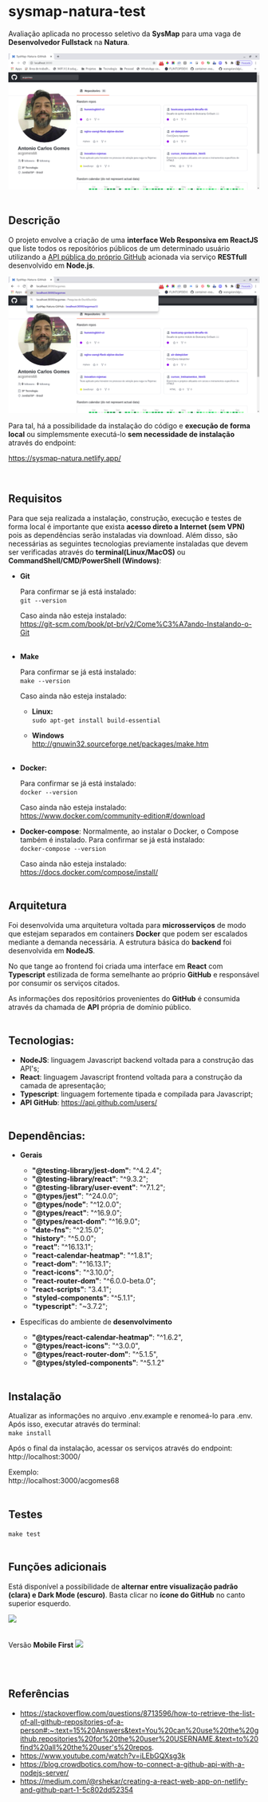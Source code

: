 # sysmap-natura-test
Avaliação aplicada no processo seletivo da **SysMap** para uma vaga de **Desenvolvedor Fullstack** na **Natura**.

![](public/busca-barra-pesquisa.png)
<br /><br />

## Descrição
O projeto envolve a criação de uma **interface Web Responsiva em ReactJS** que liste todos os repositórios públicos de um determinado usuário utilizando a [API pública do próprio GitHub](https://docs.github.com/en/rest) acionada via serviço **RESTfull** desenvolvido em **Node.js**.

![](public/busca-barra-endereco.png)

Para tal, há a possibilidade da instalação do código e **execução de forma local** ou simplemsmente executá-lo **sem necessidade de instalação** através do endpoint:

https://sysmap-natura.netlify.app/

<br />

## Requisitos
Para que seja realizada a instalação, construção, execução e testes de forma local é importante que exista **acesso direto a Internet (sem VPN)** pois as dependências serão instaladas via download. Além disso, são necessárias as seguintes tecnologias previamente instaladas que devem ser verificadas através do **terminal(Linux/MacOS)** ou **CommandShell/CMD/PowerShell (Windows)**:

- **Git**

    Para confirmar se já está instalado:<br />
```git --version```

    Caso ainda não esteja instalado:<br />
https://git-scm.com/book/pt-br/v2/Come%C3%A7ando-Instalando-o-Git
<br /><br />

- **Make**

    Para confirmar se já está instalado:<br />
    ```make --version```

    Caso ainda não esteja instalado:<br />

    - **Linux:**<br />
```sudo apt-get install build-essential```

    - **Windows**<br />
http://gnuwin32.sourceforge.net/packages/make.htm
<br /><br />

- **Docker:**

    Para confirmar se já está instalado:<br />
```docker --version```

    Caso ainda não esteja instalado:<br />
https://www.docker.com/community-edition#/download


- **Docker-compose**:
Normalmente, ao instalar o Docker, o Compose também é instalado. Para confirmar se já está instalado:<br />
```docker-compose --version```

    Caso ainda não esteja instalado:<br />
https://docs.docker.com/compose/install/
<br /><br />

## Arquitetura
Foi desenvolvida uma arquitetura voltada para **microsserviços** de modo que estejam separados em containers **Docker** que podem ser escalados mediante a demanda necessária. A estrutura básica do **backend** foi desenvolvida em **NodeJS**.

No que tange ao frontend foi criada uma interface em **React** com **Typescript** estilizada de forma semelhante ao próprio **GitHub** e responsável por consumir os serviços citados.

As informações dos repositórios provenientes do **GitHub** é consumida através da chamada de **API** própria de domínio público.
<br /><br />

## Tecnologias:
- **NodeJS**: linguagem Javascript backend voltada para a construção das API's;
- **React**: linguagem Javascript frontend voltada para a construção da camada de apresentação;
- **Typescript**: linguagem fortemente tipada e compilada para Javascript;
- **API GitHub**: https://api.github.com/users/
<br /><br />

## Dependências:
- **Gerais**
    - **"@testing-library/jest-dom"**: "^4.2.4";
    - **"@testing-library/react"**: "^9.3.2";
    - **"@testing-library/user-event"**: "^7.1.2";
    - **"@types/jest"**: "^24.0.0";
    - **"@types/node"**: "^12.0.0";
    - **"@types/react"**: "^16.9.0";
    - **"@types/react-dom"**: "^16.9.0";
    - **"date-fns"**: "^2.15.0";
    - **"history"**: "^5.0.0";
    - **"react"**: "^16.13.1";
    - **"react-calendar-heatmap"**: "^1.8.1";
    - **"react-dom"**: "^16.13.1";
    - **"react-icons"**: "^3.10.0";
    - **"react-router-dom"**: "^6.0.0-beta.0";
    - **"react-scripts"**: "3.4.1";
    - **"styled-components"**: "^5.1.1";
    - **"typescript"**: "~3.7.2";

- Específicas do ambiente de **desenvolvimento**
    - **"@types/react-calendar-heatmap"**: "^1.6.2",
    - **"@types/react-icons"**: "^3.0.0",
    - **"@types/react-router-dom"**: "^5.1.5",
    - **"@types/styled-components"**: "^5.1.2"
<br /><br />

## Instalação

Atualizar as informações no arquivo .env.example e renomeá-lo para .env. Após isso, executar através do terminal:<br />
```make install```<br />

Após o final da instalação, acessar os serviços através do endpoint:<br />
http://localhost:3000/

Exemplo:<br />
http://localhost:3000/acgomes68
<br /><br />

## Testes
```make test```
<br /><br />

## Funções adicionais
Está disponível a possibilidade de **alternar entre visualização padrão (clara) e Dark Mode (escuro)**. Basta clicar no **ícone do GitHub** no canto superior esquerdo.

![](public/dark-mode.png)
<br /><br />

Versão **Mobile First**
![](public/mobile-mode.png)

<br /><br />


## Referências
- https://stackoverflow.com/questions/8713596/how-to-retrieve-the-list-of-all-github-repositories-of-a-person#:~:text=15%20Answers&text=You%20can%20use%20the%20github,repositories%20for%20the%20user%20USERNAME.&text=to%20find%20all%20the%20user's%20repos.
- https://www.youtube.com/watch?v=iLEbGQXsg3k
- https://blog.crowdbotics.com/how-to-connect-a-github-api-with-a-nodejs-server/
- https://medium.com/@rshekar/creating-a-react-web-app-on-netlify-and-github-part-1-5c802dd52354
